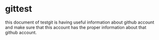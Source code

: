 # gittest
this document of testgit is having useful information about github account and make sure that this account has the proper information about that github account.
